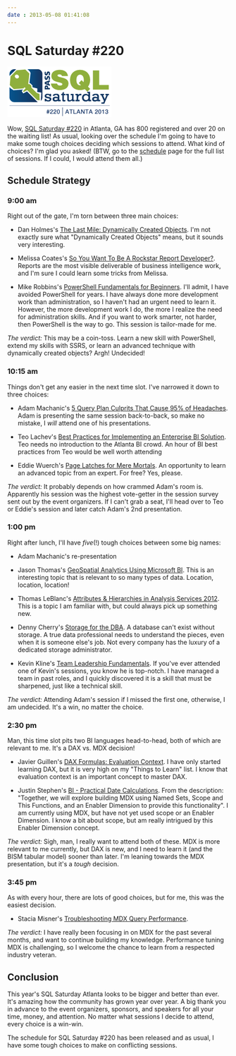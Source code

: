 ```yaml
---
date : 2013-05-08 01:41:08
---
```

# SQL Saturday #220

[![SQL Saturday #220](/assets/img/sqlsat220_web.png)](http://sqlsaturday.com/220/eventhome.aspx)

Wow, [SQL Saturday #220](http://www.sqlsaturday.com/220/eventhome.aspx) in Atlanta, GA has 800 registered and over 20 on the waiting list! As usual, looking over the schedule I'm going to have to make some tough choices deciding which sessions to attend. What kind of choices? I'm glad you asked! (BTW, go to the [schedule](http://www.sqlsaturday.com/220/schedule.aspx) page for the full list of sessions. If I could, I would attend them all.)

## Schedule Strategy

### 9:00 am

Right out of the gate, I'm torn between three main choices:

- Dan Holmes's [The Last Mile: Dynamically Created Objects](http://www.sqlsaturday.com/viewsession.aspx?sat=220&amp;sessionid=13810). I'm not exactly sure what "Dynamically Created Objects" means, but it sounds very interesting.

- Melissa Coates's [So You Want To Be A Rockstar Report Developer?](http://www.sqlsaturday.com/viewsession.aspx?sat=220&amp;sessionid=13587). Reports are the most visible deliverable of business intelligence work, and I'm sure I could learn some tricks from Melissa.

- Mike Robbins's [PowerShell Fundamentals for Beginners](http://www.sqlsaturday.com/viewsession.aspx?sat=220&amp;sessionid=13913). I'll admit, I have avoided PowerShell for years. I have always done more development work than administration, so I haven't had an urgent need to learn it. However, the more development work I do, the more I realize the need for administration skills. And if you want to work smarter, not harder, then PowerShell is the way to go. This session is tailor-made for me.  

_The verdict:_ This may be a coin-toss. Learn a new skill with PowerShell, extend my skills with SSRS, or learn an advanced technique with dynamically created objects? Argh! Undecided!

### 10:15 am

Things don't get any easier in the next time slot. I've narrowed it down to three choices:

- Adam Machanic's [5 Query Plan Culprits That Cause 95% of Headaches](http://www.sqlsaturday.com/viewsession.aspx?sat=220&amp;sessionid=14002). Adam is presenting the same session back-to-back, so make no mistake, I _will_ attend one of his presentations.

- Teo Lachev's [Best Practices for Implementing an Enterprise BI Solution](http://www.sqlsaturday.com/viewsession.aspx?sat=220&amp;sessionid=14925). Teo needs no introduction to the Atlanta BI crowd. An hour of BI best practices from Teo would be well worth attending

- Eddie Wuerch's [Page Latches for Mere Mortals](http://www.sqlsaturday.com/viewsession.aspx?sat=220&amp;sessionid=14368). An opportunity to learn an advanced topic from an expert. For free? Yes, please.

_The verdict:_
It probably depends on how crammed Adam's room is. Apparently his session was the highest vote-getter in the session survey sent out by the event organizers. If I can't grab a seat, I'll head over to Teo or Eddie's session and later catch Adam's 2nd presentation.

### 1:00 pm

Right after lunch, I'll have _five_(!) tough choices between some big names:

- Adam Machanic's re-presentation

- Jason Thomas's [GeoSpatial Analytics Using Microsoft BI](http://www.sqlsaturday.com/viewsession.aspx?sat=220&amp;sessionid=13975). This is an interesting topic that is relevant to so many types of data. Location, location, location!

- Thomas LeBlanc's [Attributes &amp; Hierarchies in Analysis Services 2012](http://www.sqlsaturday.com/viewsession.aspx?sat=220&amp;sessionid=13552). This is a topic I am familiar with, but could always pick up something new.

- Denny Cherry's [Storage for the DBA](http://www.sqlsaturday.com/viewsession.aspx?sat=220&amp;sessionid=13657). A database can't exist without storage. A true data professional needs to understand the pieces, even when it is someone else's job. Not every company has the luxury of a dedicated storage administrator.

- Kevin Kline's [Team Leadership Fundamentals](http://www.sqlsaturday.com/viewsession.aspx?sat=220&amp;sessionid=13675). If you've ever attended one of Kevin's sessions, you know he is top-notch. I have managed a team in past roles, and I quickly discovered it is a skill that must be sharpened, just like a technical skill.

_The verdict:_ Attending Adam's session if I missed the first one, otherwise, I am undecided. It's a win, no matter the choice.

### 2:30 pm

Man, this time slot pits two BI languages head-to-head, both of which are relevant to me. It's a DAX vs. MDX decision!

- Javier Guillen's [DAX Formulas: Evaluation Context](http://www.sqlsaturday.com/viewsession.aspx?sat=220&amp;sessionid=14000). I have only started learning DAX, but it is very high on my "Things to Learn" list. I know that evaluation context is an important concept to master DAX.

- Justin Stephen's [BI - Practical Date Calculations](http://www.sqlsaturday.com/viewsession.aspx?sat=220&amp;sessionid=13518). From the description: "Together, we will explore building MDX using Named Sets, Scope and This Functions, and an Enabler Dimension to provide this functionality". I am currently using MDX, but have not yet used scope or an Enabler Dimension. I know a bit about scope, but am really intrigued by this Enabler Dimension concept.

_The verdict:_ Sigh, man, I really want to attend both of these. MDX is more relevant to me currently, but DAX is new, and I need to learn it (and the BISM tabular model) sooner than later. I'm leaning towards the MDX presentation, but it's a _tough_ decision.

### 3:45 pm

As with every hour, there are lots of good choices, but for me, this was the easiest decision.

- Stacia Misner's [Troubleshooting MDX Query Performance](http://www.sqlsaturday.com/viewsession.aspx?sat=220&amp;sessionid=14318).

_The verdict:_ I have really been focusing in on MDX for the past several months, and want to continue building my knowledge. Performance tuning MDX is challenging, so I welcome the chance to learn from a respected industry veteran.

## Conclusion

This year's SQL Saturday Atlanta looks to be bigger and better than ever. It's amazing how the community has grown year over year. A big thank you in advance to the event organizers, sponsors, and speakers for all your time, money, and attention. No matter what sessions I decide to attend, every choice is a win-win.

The schedule for SQL Saturday #220 has been released and as usual, I have some tough choices to make on conflicting sessions.​